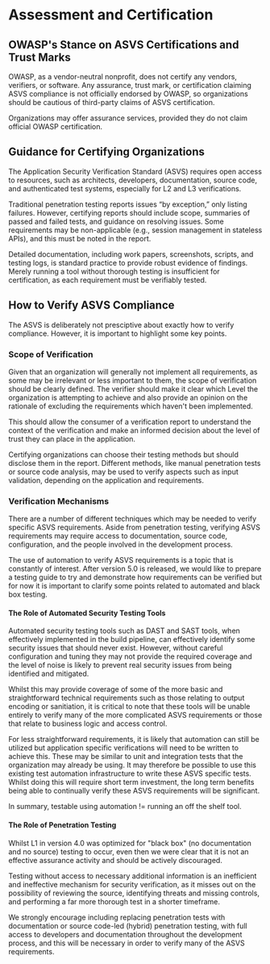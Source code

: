 # Assessment and Certification

## OWASP's Stance on ASVS Certifications and Trust Marks

OWASP, as a vendor-neutral nonprofit, does not certify any vendors, verifiers, or software. Any assurance, trust mark, or certification claiming ASVS compliance is not officially endorsed by OWASP, so organizations should be cautious of third-party claims of ASVS certification.

Organizations may offer assurance services, provided they do not claim official OWASP certification.

## Guidance for Certifying Organizations

The Application Security Verification Standard (ASVS) requires open access to resources, such as architects, developers, documentation, source code, and authenticated test systems, especially for L2 and L3 verifications.

Traditional penetration testing reports issues “by exception,” only listing failures. However, certifying reports should include scope, summaries of passed and failed tests, and guidance on resolving issues. Some requirements may be non-applicable (e.g., session management in stateless APIs), and this must be noted in the report.

Detailed documentation, including work papers, screenshots, scripts, and testing logs, is standard practice to provide robust evidence of findings. Merely running a tool without thorough testing is insufficient for certification, as each requirement must be verifiably tested.

## How to Verify ASVS Compliance

The ASVS is deliberately not presciptive about exactly how to verify compliance. However, it is important to highlight some key points.

### Scope of Verification

Given that an organization will generally not implement all requirements, as some may be irrelevant or less important to them, the scope of verification should be clearly defined. The verifier should make it clear which Level the organization is attempting to achieve and also provide an opinion on the rationale of excluding the requirements which haven't been implemented.

This should allow the consumer of a verification report to understand the context of the verification and make an informed decision about the level of trust they can place in the application.

Certifying organizations can choose their testing methods but should disclose them in the report. Different methods, like manual penetration tests or source code analysis, may be used to verify aspects such as input validation, depending on the application and requirements.

### Verification Mechanisms

There are a number of different techniques which may be needed to verify specific ASVS requirements. Aside from penetration testing, verifying ASVS requirements may require access to documentation, source code, configuration, and the people involved in the development process.

The use of automation to verify ASVS requirements is a topic that is constantly of interest. After version 5.0 is released, we would like to prepare a testing guide to try and demonstrate how requirements can be verified but for now it is important to clarify some points related to automated and black box testing.

#### The Role of Automated Security Testing Tools

Automated security testing tools such as DAST and SAST tools, when effectively implemented in the build pipeline, can effectively identify some security issues that should never exist. However, without careful configuration and tuning they may not provide the required coverage and the level of noise is likely to prevent real security issues from being identified and mitigated.

Whilst this may provide coverage of some of the more basic and straightforward technical requirements such as those relating to output encoding or sanitiation, it is critical to note that these tools will be unable entirely to verify many of the more complicated ASVS requirements or those that relate to business logic and access control.

For less straightforward requirements, it is likely that automation can still be utilized but application specific verifications will need to be written to achieve this. These may be similar to unit and integration tests that the organization may already be using. It may therefore be possible to use this existing test automation infrastructure to write these ASVS specific tests. Whilst doing this will require short term investment, the long term benefits being able to continually verify these ASVS requirements will be significant.

In summary, testable using automation != running an off the shelf tool.

#### The Role of Penetration Testing

Whilst L1 in version 4.0 was optimized for "black box" (no documentation and no source) testing to occur, even then we were clear that it is not an effective assurance activity and should be actively discouraged.

Testing without access to necessary additional information is an inefficient and ineffective mechanism for security verification, as it misses out on the possibility of reviewing the source, identifying threats and missing controls, and performing a far more thorough test in a shorter timeframe.

We strongly encourage including replacing penetration tests with documentation or source code-led (hybrid) penetration testing, with full access to developers and documentation throughout the development process, and this will be necessary in order to verify many of the ASVS requirements.
